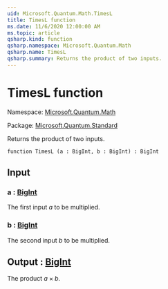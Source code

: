 ```yaml
---
uid: Microsoft.Quantum.Math.TimesL
title: TimesL function
ms.date: 11/6/2020 12:00:00 AM
ms.topic: article
qsharp.kind: function
qsharp.namespace: Microsoft.Quantum.Math
qsharp.name: TimesL
qsharp.summary: Returns the product of two inputs.
---
```


# TimesL function

Namespace: [Microsoft.Quantum.Math](xref:Microsoft.Quantum.Math)

Package: [Microsoft.Quantum.Standard](https://nuget.org/packages/Microsoft.Quantum.Standard)


Returns the product of two inputs.

```qsharp
function TimesL (a : BigInt, b : BigInt) : BigInt
```


## Input

### a : [BigInt](xref:microsoft.quantum.lang-ref.bigint)

The first input $a$ to be multiplied.


### b : [BigInt](xref:microsoft.quantum.lang-ref.bigint)

The second input $b$ to be multiplied.



## Output : [BigInt](xref:microsoft.quantum.lang-ref.bigint)

The product $a \times b$.